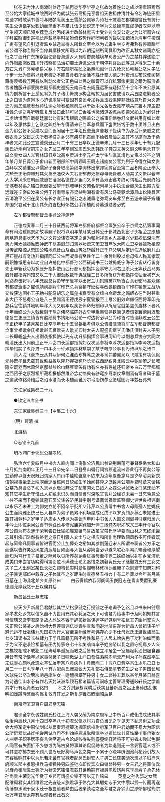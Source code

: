 <!-- { "loadSidebar": true } -->
　　张在宋为汴人南渡时始迁于杭再徙华亭华亭之张故为着姓公之族以儒素班焉然至公始大家鹤城书院西时呼为鹤城张云高祖元亨曾祖天佑祖仲清并有令名晦迹田里考逊字时敏读书善吟与陆梦庵润玉王雪航公佩等为诗社十友着在郡牒妣畲氏有贤行实生公讳诰字汝钦幼而简重不与羣儿伍少长鋭志于学为文章操笔辄成见者叹异以府学生领天顺已夘乡荐登成化丙戌进士改翰林庶吉士受业刘文安公定之为公所器许戊子拜监察御史巡视长芦盐场平时豪猾倚权势作奸罔利者悉裁以法诸场为清甲午按湖广吏有望风自引退者监乡试选举得人所録文至今以为式诸生坐岁考弗称有停廪踰年者公谓不称当黜不当停其廪移文所司以为非朝廷制所司惧即为改正其移文诸司亦版行之丁酉升广东按察副使巡督海道乡人有附畨商越境牟利者公严为之禁其弊遂絶丁内外艰服阕改四川升按察使弘治初蜀土连饥公请于朝停荆襄岳武等卫运得米二十余万石又发广济库银易米数十万石随所在贮之委亷能吏计口支给又仿韩魏公及朱子法十步一灶为糜粥以食老穉之不能自食者所全活不胜计蜀人德之升贵州左布政使阅帑藏得羡银数万两有以利动公者公正色曰此民之脂膏可以自私邪命吏着之籍为赈济备言者愧服升都察院右副都御史巡抚云南云南去阙庭远积有疑狱至十余年不决公原其情为剖析言于上悉见宥免竹子诸山箐夷罗构乱刼掠为居民害或请以兵五路进剿者公止之曰彼为盗岂本心迫饥寒耳村寨固有良民今加兵且玉石俱碎非抚绥意乃自为文选吏为夷民信服者分持往谕之降者相属前后以千数余党各散去竟不烦兵而罢木邦孟密相雠杀谕之弗听听辄复反公曰此非可以口舌胜也檄诸道各练兵积粟米如山为必讨计二虏始惧而自戢朝廷嘉公功有彩币银牌之赐盖公之临事伸缩巻舒文武并用有如此者以年及思休累上乞骸之疏戊午冬得请来归监军总兵而下盛供帐饯于数十里外且出白金为赆公皆不受咸叹息而返闲居十三年治丘垄葺庐舍教子侄读书为身后计亲戚之贫者衣食之故旧之失所者拯济之乡邻有疾病死丧而不给者周恤之盖其不尽施而及于桑梓者又如此公生宣德癸丑正月二十有三日卒以正德辛未九月十三日享年七十有九配谢氏祈州判官嗣宗之女先公三年卒侧室周氏朱氏韩氏子男四文英文魁文明俱夭其季曰文贵女四人义官林璋县丞沈高乡贡进士李元祥太学生陆瀛其壻也文贵以公卒之明年某月某日葬公于畲山新茔刑部郎中周君鸣玉既志诸幽矣公官九列于令得立碑文贵泣拜以文请惟公以儒家子奋身取高第绩学词林出掌邦宪累官至第二品积阶至正奉大夫勲至正治卿赠封其父祖至通议大夫右副都御史祖母母妻皆淑人荫其子文贵以髫年入太学风采在朝廷威惠在藩服名德在乡里而又享有高寿正寝考终可谓裕后光前终始无憾者矣系之铭曰侃侃张公望于鹤城甲科文苑名配列星为中执法台阁风生出殿方夏远戢迩宁帝曰汝来公倦于行南粤东齐梁益荆湖有雷有风公马载驱龙潭鳯山松陵具区云消浪平公归在吴公有长才宜正有服公之忠诚垂老弥笃安车弗至白云遽来嗣子擗踊邦国兴哀藏于北山其永终吉松楸郁然公手所植刻诗墓道过者必式

　　左军都督府都督佥事张公神道碑

　　正徳戊寅春二月三十日征西前将军左都督府都督佥事张公卒于京师之私第事闻命有司治塟赐祭如故事嗣子輗将以明年某月某日葬公于都城西北窑子头祖茔之原植碑墓道具事状乞予为之文按公讳安字定之世为和州祥鸾乡人高祖兴少籍戎伍深沈有勇力闻太祖起淮西神武不杀遂挺劎归焉以功授天策卫百戸改大同左卫卒曾祖政祖源世传武略源从忠国公略地观音山及金山等处斩馘升正千户父瑛从定远伯追敌磨儿山黒石崖战有竒功升指挥同知公生而凝重有至性年二十余尝刲股以愈母疾人称其孝既嗣职慷慨思奋以功业自许成化中都督孙公西征尚书王公越捣威宁海子公皆从行皆身先士卒斩获功为多歴升指挥使山西行都司都指挥佥事守大同右卫杀灭无筭获战马夷器升都指挥同知又以二千人御劲敌数千连战经二日多所斩获升都指挥使弘治初充大同路游击将军八年充副总兵协守宁夏率众出贺兰山捣贼巢穴斩首百余获驼马甚众遂有都督佥事之擢佩靖虏副将军印充总兵官镇守延绥寻改佩镇西将军印在镇累立战功又敓获边圉小王子勅书驼马胡乐之属玺书嘉奨有文绮白金蟒龙之赐蟒衣在当时甚重非大臣不易得公自是凡三受赐焉正德戊辰宁夏警报至上思公旧效命佩征西将军印充总兵官往镇其地明年移大同又明年以疾乞休命归制印以所居官就第盖优游林下者凡十年而终公为人戟髯魁干望之伟然临陈好衣皁甲乗黑骝握铁简见者谓张翼德尉迟敬德复生更歴三镇皆有勲绩尚书钧阳马公论一时边将必以公为称首时皆谓非过云公生于正统甲子某月某日比卒享年七十五曾祖祖考俱以公贵赠骠骑将军左军都督府都督佥事曾祖妣余氏祖妣赵氏俱赠夫人妣光氏封太夫人配盛氏继李氏潘氏俱封夫人子男二长即輗盛夫人出例袭指挥使以先有功升都指挥佥事进同知今以副总兵协守大同次軏潘氏出大同前卫正千戸女四长适都指挥刘汉次适参将李淳次适都指挥李泽次适指挥毕钺嗣子汉孙男一曰本女一许嫁指挥林某嗣子某予既序公事复为诗以系之诗曰
　　真人龙飞豪杰云从其从伊何江淮西东祥鸾之张与鸾并翀翼龙以飞咸策有功侃侃元孙既孝且忠载其世勲益振以隆乃握银菟乃长元戎西歴绥灵北殿云中朝家倚之长城隐空既老而休萧然京邸杖屦纶巾觞豆壶矢有功有名亦有寿祉还归帝乡白云万里都城之西窑子之原烈祖所藏松楸郁然维帝念功恤典有骈窀穸既崇仪章副焉有穹者碑于墓之道我作铭诗维后之诏水浚而长木植而蕃厉尔弓冶饬尔豆笾瑶图万年兹石弗刋

　　东江家蔵集巻二十九

　　●钦定四库全书

　　东江家蔵集巻三十【中集二十六】

　　（明）顾清 撰

　　北游稿

　　○志铭十九首

　　明故湖广参议张公墓志铭

　　弘治六年夏四月中书舍人直内阁上海张公济民出参议荆南藩府兼督泰岳太和山十月抵荆南明年正月十三日卒先卒二日登岳山徧行祠宫顾道流曰吾此行不再矣公等宜勤修以答天贶既归谓家人曰山中佳絶吾意不欲来为汝等累吾念耳是夕命浴具新衣诘朝视事坐堂上端瞑而逝治棺间日貌如生予始闻甚异之既数月公壻乔君时章来请铭公墓乃具言忆予初入京以乡后进拜公于私第问处已接人之要公以诚教之曰某迂拙不知其它平生所守惟此人初或未识久而自信当时深敬其言别公经岁未尝一日忘孰意公一往不来而予竟铭其墓石邪公讳谷济民其字别号谦斋曾祖赠监察御史讳世良祖讳衡以永乐乙未进士为御史立朝不阿卒于贬所父讳芹以公贵赠中书舍人母赠孺人姓姚氏公生而纯雅正统己巳入县庠为弟子员累不利场屋成化戊子以岁贡领乡荐乙未擢进士距其祖登科之岁甲子适周乡人传以为美谈丙申拜中书舍人入直文渊阁寻引疾归居六年今上即位素闻公善书驿召还与修宪庙实録加升俸二级供内职如故又三年升今官以卒公自为布衣薄于荣利尝曰仕宦如雕笼畜鸟耳故虽官禁廷歴华要而山林之志终未尝忘其引疾归浩然有终老之意日引骚人文士与之相应和所作尚理致闗风教多可传者既起与纂修凡同事者皆进官而公止加俸处之裕如其参荆藩近宋人所谓奉祠者公方乐之而遂以告终矣公风度清远眉目如画与人言从容简当必以道义宅心平易而端谨和厚望而知为笃行君子易箦之际可以见所养矣家素贫事母至孝养二姊终始以礼在乡党济危成美口未尝言功晩得科第而位不满德士论尤追惜之初娶黄氏无子继娶方氏有三女丈夫子二人出侧室某氏长拙次抑壻长实时章名煜翰林修撰乔维翰子次则建宁知府刘玙之子襄吏部郎中戴春之子俭其卒之岁距生时宣德癸丑得六十有二年葬以今年某月某日墓在上海县北某乡某原铭曰
　　白云黄鹤依我阿阁鸣玉峩冠志在青山受爵孔亷德则允厚我铭于丘以俟其后

　　新昌吕处士墓志铭

　　应天少尹新昌吕君献状其世父松泉翁之行授翁之子璁谒予乞铭且以书来曰翁居家孝友处乡党以信义虽不为世用充其心将逹之天下可也君为给事中予及同朝知其言可信璁又吾李君原复故人也故不容于辞按状翁讳逵字好道别号松泉其先幽州安次人宋正惠公某某之后始祖大理评事讳亿徙青州宣和间避地浙东遂为新昌人曾祖讳子华避元运不仕祖讳九思国初为行人官至袁州经歴考讳存心亦不仕母张氏王渡世族翁生七岁知读书及长益肆力于学凡篇籍无所不考性和易与人居未始失色于功利泊如而勇于为义不避艰险祖墓有田为势家夺七十年矣翁纠率子姓出帑以复之置守视焉乡人义之樵牧相戒不敢犯二侄玙璠早孤抚而教之后皆有成立平居坐一室晨起躬洒扫服食器用皆有常所晩年以家事付诸子日啸傲湖山间曰吾性落魄不能营产利为子孙谋然平生无忮害心颇以此遗之耳弘治甲寅八月疾作十月而病二十有八日竟卒其生永乐己丑七月二十一日也享年八十有六配俞氏赠嘉议大夫礼部右侍郎清节先生之女子男四长瑊次球先公卒次瑭次璁邑庠生女一适醴泉章萍孙男十女二曾孙五葬以某年月某日翁喜为诗遇佳山水必有作若天姥沃洲华顶石桥诸篇皆可讽咏尤善琴理旁通岐轩氏之学盖其才行有足尚者云铭曰
　　木之乔封厥根深畊后获实且蕃新昌之吕正惠孙违乱俟明如蠖蹲隆筑而构翁复敦有其发之斯复原镵石嵌幽昭后昆

　　南京府军卫百户周君墓志铭

　　君讳全字永诚姓周氏松江上海人袭父荫为南京府军卫中所百戸成化戊戌致其事弘治丙辰秋八月十四日卒年八十初君父信以材力自负当元之季见天下乱思树立功业会大将军定中原仗剑以从累奏奇捷策功授昭信校尉府军卫百户君幼而不羣大为昭信公所奇爱长益好学尝两试有司不利始絶意进取昭信卒以嫡长世其官性至孝事母张安人曲尽子职平居不妄言笑至道古今论成败得失则亹亹终日若将不可穷者未尝以色假人同官有失面折不少恕或为陈古贤将事其论侃侃聴者为竦退则无一言要官逹人或不可其意亦拂衣去不顾凡世所玩好狗马声色之类一不累于心晩年辟园池莳花药引故人宾客觞咏其中以为乐若未尝有官禄者配吴氏封安人子男二长琮袭荫次瑾以子钺尚秀府顺义郡主推恩授兵马指挥孙男四鉴铠次即仪宾次曰镛曾孙男一女三君之将葬仪宾以瑾命奉唐进士锦所为状来乞铭惟君载其世勲嗣有禄爵率履饬躬克享高寿子承先休孙尚贵主荣宠光华贲于乡邦可谓盛矣铭不可以无作铭曰
　　英皇之孙秀邸之女厥配维周君实其祖维君之先奋迹义旅君承于休克大其嘏始志于文中缵以武一传而再遂倩藩府水流于泉木茂于根由前者勲由后者亲孰祜之全萃君之身钟山之原郁郁松筠宗社万年君居永存有后观者稽此石文

